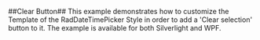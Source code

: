 ##Clear Button##
This example demonstrates how to customize the Template of the RadDateTimePicker Style in order to add a 'Clear selection' button to it.
The example is available for both Silverlight and WPF.